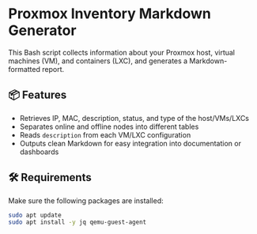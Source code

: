 # Proxmox Inventory Markdown Generator

This Bash script collects information about your Proxmox host, virtual machines (VM), and containers (LXC), and generates a Markdown-formatted report.

## 📦 Features

- Retrieves IP, MAC, description, status, and type of the host/VMs/LXCs
- Separates online and offline nodes into different tables
- Reads `description` from each VM/LXC configuration
- Outputs clean Markdown for easy integration into documentation or dashboards

## 🛠️ Requirements

Make sure the following packages are installed:

```bash
sudo apt update
sudo apt install -y jq qemu-guest-agent
```